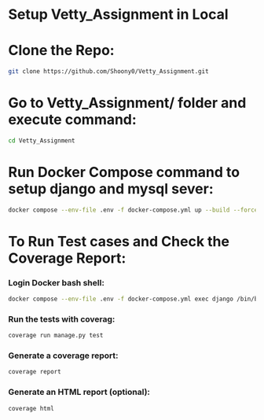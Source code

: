 # Setup Vetty_Assignment in Local

# Clone the Repo:
```bash
git clone https://github.com/Shoony0/Vetty_Assignment.git
```

# Go to **Vetty_Assignment/** folder and execute command:
```bash
cd Vetty_Assignment
```

# Run Docker Compose command to setup django and mysql sever:
```bash
docker compose --env-file .env -f docker-compose.yml up --build --force-recreate --remove-orphans
```

# To Run Test cases and Check the Coverage Report:
### Login Docker bash shell:
```bash
docker compose --env-file .env -f docker-compose.yml exec django /bin/bash
```
### Run the tests with coverag:
```bash
coverage run manage.py test
```
### Generate a coverage report:
```bash
coverage report
```
 
### Generate an HTML report (optional):
```bash
coverage html
```
 
